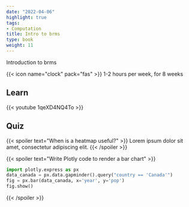 ```yaml
---
date: "2022-04-06"
highlight: true
tags:
- Computation
title: Intro to brms
type: book
weight: 11
---
```


Introduction to brms

<!--more-->

{{< icon name="clock" pack="fas" >}} 1-2 hours per week, for 8 weeks

## Learn

{{< youtube 1qeXD4NQ4To >}}

## Quiz

{{< spoiler text="When is a heatmap useful?" >}}
Lorem ipsum dolor sit amet, consectetur adipiscing elit.
{{< /spoiler >}}

{{< spoiler text="Write Plotly code to render a bar chart" >}}
```python
import plotly.express as px
data_canada = px.data.gapminder().query("country == 'Canada'")
fig = px.bar(data_canada, x='year', y='pop')
fig.show()
```
{{< /spoiler >}}
